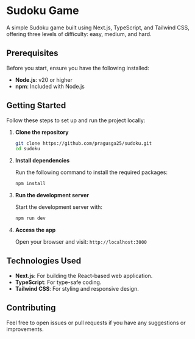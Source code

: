 # Sudoku Game

A simple Sudoku game built using Next.js, TypeScript, and Tailwind CSS, offering three levels of difficulty: easy, medium, and hard.

## Prerequisites

Before you start, ensure you have the following installed:

- **Node.js**: v20 or higher
- **npm**: Included with Node.js

## Getting Started

Follow these steps to set up and run the project locally:

1. **Clone the repository**

   ```bash
   git clone https://github.com/pragusga25/sudoku.git
   cd sudoku
   ```

2. **Install dependencies**

   Run the following command to install the required packages:

   ```bash
   npm install
   ```

3. **Run the development server**

   Start the development server with:

   ```bash
   npm run dev
   ```

4. **Access the app**

   Open your browser and visit: `http://localhost:3000`

## Technologies Used

- **Next.js**: For building the React-based web application.
- **TypeScript**: For type-safe coding.
- **Tailwind CSS**: For styling and responsive design.

## Contributing

Feel free to open issues or pull requests if you have any suggestions or improvements.
